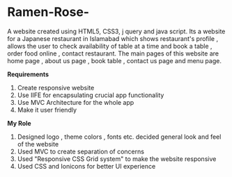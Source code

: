 # Ramen-Rose-
A website created using HTML5, CSS3, j query and java script. Its a website for a Japanese restaurant in Islamabad which shows restaurant's profile , allows the user to check availability of table at a time and book a table , order food online , contact restaurant. The main pages of this website are home page , about us page , book table , contact us page and menu page.

**Requirements**
1) Create responsive website 
2) Use IIFE for encapsulating crucial app functionality 
3) Use MVC Architecture for the whole app 
4) Make it user friendly 

**My Role**
1) Designed logo , theme colors , fonts etc. decided general look and feel of the website 
2) Used MVC to create separation of concerns 
3) Used "Responsive CSS Grid system" to make the website responsive 
4) Used CSS and Ionicons for better UI experience